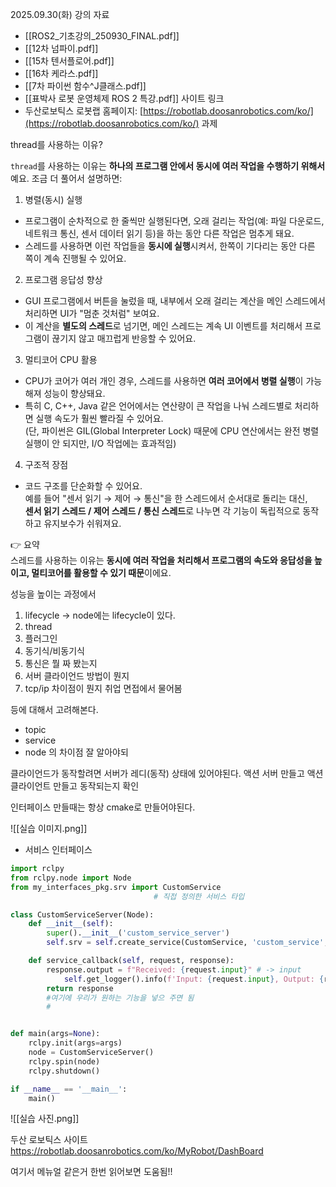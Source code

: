 2025.09.30(화)
강의 자료
- [[ROS2_기초강의_250930_FINAL.pdf]]
- [[12차 넘파이.pdf]]
- [[15차 텐서플로어.pdf]]
- [[16차 케라스.pdf]]
- [[7차 파이썬 함수^J클래스.pdf]]
- [[표박사 로봇 운영체제 ROS 2 특강.pdf]]
사이트 링크
- 두산로보틱스 로봇랩 홈페이지: [https://robotlab.doosanrobotics.com/ko/](https://robotlab.doosanrobotics.com/ko/) 
과제

thread를 사용하는 이유?

`thread`를 사용하는 이유는 **하나의 프로그램 안에서 동시에 여러 작업을 수행하기 위해서**예요. 조금 더 풀어서 설명하면:

1. 병렬(동시) 실행
- 프로그램이 순차적으로 한 줄씩만 실행된다면, 오래 걸리는 작업(예: 파일 다운로드, 네트워크 통신, 센서 데이터 읽기 등)을 하는 동안 다른 작업은 멈추게 돼요. 
- 스레드를 사용하면 이런 작업들을 **동시에 실행**시켜서, 한쪽이 기다리는 동안 다른 쪽이 계속 진행될 수 있어요.

2. 프로그램 응답성 향상

- GUI 프로그램에서 버튼을 눌렀을 때, 내부에서 오래 걸리는 계산을 메인 스레드에서 처리하면 UI가 "멈춘 것처럼" 보여요.
- 이 계산을 **별도의 스레드**로 넘기면, 메인 스레드는 계속 UI 이벤트를 처리해서 프로그램이 끊기지 않고 매끄럽게 반응할 수 있어요.

3. 멀티코어 CPU 활용

- CPU가 코어가 여러 개인 경우, 스레드를 사용하면 **여러 코어에서 병렬 실행**이 가능해져 성능이 향상돼요.
- 특히 C, C++, Java 같은 언어에서는 연산량이 큰 작업을 나눠 스레드별로 처리하면 실행 속도가 훨씬 빨라질 수 있어요.  
    (단, 파이썬은 GIL(Global Interpreter Lock) 때문에 CPU 연산에서는 완전 병렬 실행이 안 되지만, I/O 작업에는 효과적임)
    
4. 구조적 장점

- 코드 구조를 단순화할 수 있어요.  
    예를 들어 "센서 읽기 → 제어 → 통신"을 한 스레드에서 순서대로 돌리는 대신,  
    **센서 읽기 스레드 / 제어 스레드 / 통신 스레드**로 나누면 각 기능이 독립적으로 동작하고 유지보수가 쉬워져요.
    
👉 요약  
스레드를 사용하는 이유는 **동시에 여러 작업을 처리해서 프로그램의 속도와 응답성을 높이고, 멀티코어를 활용할 수 있기 때문**이에요.

성능을 높이는 과정에서 
1. lifecycle -> node에는 lifecycle이 있다.
2. thread
3. 플러그인
4. 동기식/비동기식
5. 통신은 뭘 짜 봤는지
6. 서버 클라이언드 방법이 뭔지
7. tcp/ip 차이점이 뭔지
취업 면접에서 물어봄

등에 대해서 고려해본다.

- topic
- service
- node
의 차이점 잘 알아야되

클라이언드가 동작할려면 서버가 레디(동작) 상태에 있어야된다.
액션 서버 만들고
액션 클라이언트 만들고
동작되는지 확인


인터페이스 만들때는 항상 cmake로 만들어야된다.

![[실습 이미지.png]]



- 서비스 인터페이스
```python
import rclpy
from rclpy.node import Node
from my_interfaces_pkg.srv import CustomService
								# 직접 정의한 서비스 타입

class CustomServiceServer(Node):
    def __init__(self):
        super().__init__('custom_service_server')
        self.srv = self.create_service(CustomService, 'custom_service', self.service_callback)

    def service_callback(self, request, response):
        response.output = f"Received: {request.input}" # -> input
	        self.get_logger().info(f'Input: {request.input}, Output: {response.output}') # -> output
        return response
        #여기에 우리가 원하는 기능을 넣으 주면 됨
		#        


def main(args=None):
    rclpy.init(args=args)
    node = CustomServiceServer()
    rclpy.spin(node)
    rclpy.shutdown()

if __name__ == '__main__':
    main()
```



![[실습 사진.png]]

두산 로보틱스 사이트
https://robotlab.doosanrobotics.com/ko/MyRobot/DashBoard

여기서 메뉴얼 같은거 한번 읽어보면 도움됨!!


